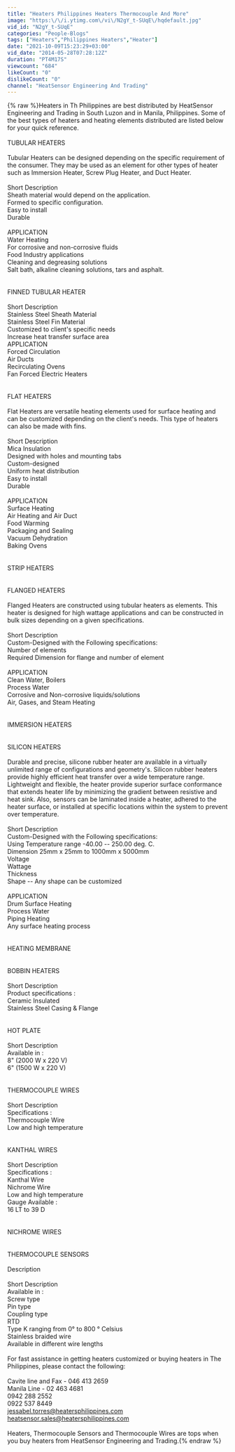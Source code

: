 ```yaml
---
title: "Heaters Philippines Heaters Thermocouple And More"
image: "https:\/\/i.ytimg.com\/vi\/N2gY_t-SUqE\/hqdefault.jpg"
vid_id: "N2gY_t-SUqE"
categories: "People-Blogs"
tags: ["Heaters","Philippines Heaters","Heater"]
date: "2021-10-09T15:23:29+03:00"
vid_date: "2014-05-28T07:28:12Z"
duration: "PT4M17S"
viewcount: "684"
likeCount: "0"
dislikeCount: "0"
channel: "HeatSensor Engineering And Trading"
---
```

{% raw %}Heaters in Th Philippines are best distributed by HeatSensor Engineering and Trading in South Luzon and in Manila, Philippines. Some of the best types of heaters and heating elements distributed are listed below for your quick reference.<br /><br />TUBULAR HEATERS<br /><br />Tubular Heaters can be designed depending on the specific requirement of the consumer. They may be used as an element for other types of heater such as Immersion Heater, Screw Plug Heater, and Duct Heater.<br /><br />Short Description<br />Sheath material would depend on the application.<br />Formed to specific configuration.<br />Easy to install<br />Durable <br /><br />APPLICATION<br />Water Heating<br />For corrosive and non-corrosive fluids<br />Food Industry applications<br />Cleaning and degreasing solutions<br />Salt bath, alkaline cleaning solutions, tars and asphalt.<br /><br /><br />FINNED TUBULAR HEATER<br /><br />Short Description<br />Stainless Steel Sheath Material<br />Stainless Steel Fin Material<br />Customized to client's specific needs<br />Increase heat transfer surface area<br />APPLICATION<br />Forced Circulation<br />Air Ducts<br />Recirculating Ovens<br />Fan Forced Electric Heaters<br /><br /><br />FLAT  HEATERS<br /><br />Flat Heaters are versatile heating elements used for surface heating and can be customized depending on the client's needs. This type of heaters can also be made with fins.<br /><br />Short Description<br />Mica Insulation<br />Designed with holes and mounting tabs<br />Custom-designed<br />Uniform heat distribution<br />Easy to install<br />Durable<br /><br />APPLICATION<br />Surface Heating<br />Air Heating and Air Duct<br />Food Warming<br />Packaging and Sealing<br />Vacuum Dehydration<br />Baking Ovens<br /><br /><br />STRIP HEATERS<br /><br /><br />FLANGED  HEATERS<br /><br />Flanged Heaters are constructed using tubular heaters as elements. This heater is designed for high wattage applications and can be constructed in bulk sizes depending on a given specifications.<br /><br />Short Description<br />Custom-Designed with the Following specifications: <br />Number of elements<br />Required Dimension for flange and number of element<br /><br />APPLICATION<br />Clean Water, Boilers<br />Process Water<br />Corrosive and Non-corrosive liquids/solutions<br />Air, Gases, and Steam Heating<br /><br /><br />IMMERSION HEATERS<br /><br /><br />SILICON HEATERS<br /><br />Durable and precise, silicone rubber heater are available in a virtually unlimited range of configurations and geometry's. Silicon rubber heaters provide highly efficient heat transfer over a wide temperature range. <br />Lightweight and flexible, the heater provide superior surface conformance that extends heater life by minimizing the gradient between resistive and heat sink. Also, sensors can be laminated inside a heater, adhered to the heater surface, or installed at specific locations within the system to prevent over temperature.<br /><br />Short Description<br />Custom-Designed with the Following specifications: <br />Using Temperature range -40.00 -- 250.00  deg. C.<br />Dimension 25mm x 25mm to 1000mm x 5000mm<br />Voltage<br />Wattage<br />Thickness<br />Shape -- Any shape can be customized<br /><br />APPLICATION<br />Drum Surface Heating<br />Process Water<br />Piping Heating<br />Any surface heating process<br /><br /><br />HEATING MEMBRANE<br /><br /><br />BOBBIN HEATERS<br /><br />Short Description<br />Product specifications : <br />Ceramic Insulated<br />Stainless Steel Casing &amp; Flange<br /><br /><br />HOT PLATE<br /><br />Short Description<br />Available in : <br />8&quot; (2000 W x 220 V)<br />6&quot; (1500 W x 220 V)<br /><br /><br />THERMOCOUPLE WIRES<br /><br />Short Description<br />Specifications :  <br />Thermocouple Wire   <br />Low and high temperature<br /><br /><br />KANTHAL WIRES<br /><br />Short Description<br />Specifications :  <br />Kanthal Wire<br />Nichrome Wire  <br />Low and high temperature<br />Gauge Available :<br />16 LT to 39 D<br /><br /><br />NICHROME WIRES<br /><br /><br />THERMOCOUPLE SENSORS<br /><br />Description<br /><br />Short Description<br />Available in :<br />Screw type<br />Pin type<br />Coupling type<br />RTD<br />Type K ranging from 0° to 800 ° Celsius <br />Stainless braided wire<br />Available in different wire lengths<br /><br />For fast assistance in getting heaters customized or buying heaters in The Philippines, please contact the following:<br /><br />Cavite line and Fax - 046 413 2659<br />Manila Line - 02 463 4681<br />0942 288 2552<br />0922 537 8449<br />jessabel.torres@heatersphilippines.com<br />heatsensor.sales@heatersphilippines.com<br /><br />Heaters, Thermocouple Sensors and Thermocouple Wires are tops when you buy heaters from HeatSensor Engineering and Trading.{% endraw %}
